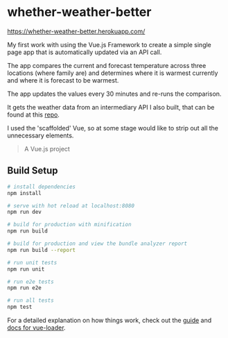 # whether-weather-better

https://whether-weather-better.herokuapp.com/

My first work with using the Vue.js Framework to create a simple single page app that is automatically updated via an API call.

The app compares the current and forecast temperature across three locations (where family are) and determines where it is warmest currently and where it is forecast to be warmest.

The app updates the values every 30 minutes and re-runs the comparison.

It gets the weather data from an intermediary API I also built, that can be found at this [repo](https://github.com/andygnewman/whether-weather-api).

I used the 'scaffolded' Vue, so at some stage would like to strip out all the unnecessary elements.

> A Vue.js project

## Build Setup

``` bash
# install dependencies
npm install

# serve with hot reload at localhost:8080
npm run dev

# build for production with minification
npm run build

# build for production and view the bundle analyzer report
npm run build --report

# run unit tests
npm run unit

# run e2e tests
npm run e2e

# run all tests
npm test
```

For a detailed explanation on how things work, check out the [guide](http://vuejs-templates.github.io/webpack/) and [docs for vue-loader](http://vuejs.github.io/vue-loader).
